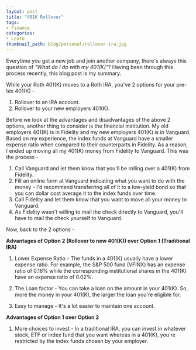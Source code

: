 ```yaml
---
layout: post
title: "401K Rollover"
tags:
- Finance
categories:
- Learn
thumbnail_path: blog/personal/rollover-ira.jpg
---
```


Everytime you get a new job and join another company, there's always this question of *"What do I do with my 401(K)"*? Having been through this process recently, this blog post is my summary.

While your Roth 401(K) moves to a Roth IRA, you've 2 options for your pre-tax 401(K) - 

1. Rollover to an IRA account.
2. Rollover to your new employers 401(K).

Before we look at the advantages and disadvantages of the above 2 options, another thing to consider is the financial institution. My old employers 401(K) is in Fidelity and my new employers 401(K) is in Vanguard. Based on my experience, the index funds at Vanguard have a smaller expense ratio when compared to their counterparts in Fidelity. As a reason, I ended up moving all my 401(K) money from Fidelity to Vanguard. This was the process - 

1. Call Vanguard and let them know that you'll be rolling over a 401(K) from Fidelity.
2. Fill an online form at Vanguard indicating what you want to do with the money - I'd recommend transferring all of it to a low-yield bond so that you can dollar cost average it to the index funds over time.
3. Call Fidelity and let them know that you want to move all your money to Vanguard.
4. As Fidelity wasn't willing to mail the check directly to Vanguard, you'll have to mail the check yourself to Vanguard.

Now, back to the 2 options - 

**Advantages of Option 2 (Rollover to new 401(K)) over Option 1 (Traditional IRA)** 

1. Lower Expense Ratio - The funds in a 401(K) usually have a lower expense ratio. For example, the S&P 500 fund (VFINX) has an expense ratio of 0.16% while the corresponding institutional shares in the 401(K) have an expense ratio of 0.02%.

2. The Loan factor - You can take a loan on the amount in your 401(K). So, more the money in your 401(K), the larger the loan you're eligible for.

3. Easy to manage - It's a lot easier to maintain one account.

**Advantages of Option 1 over Option 2** 

1. More choices to invest - In a traditional IRA, you can invest in whatever stock, ETF or index fund that you want whereas in a 401(K), you're restricted by the index funds chosen by your employer.

